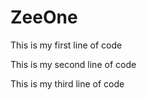 # ZeeOne

This is my first line of code

This is my second line of code

This is my third line of code
